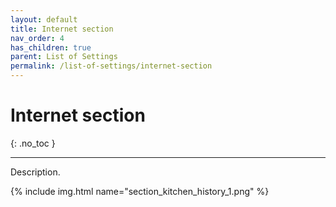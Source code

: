 ```yaml
---
layout: default
title: Internet section
nav_order: 4
has_children: true
parent: List of Settings
permalink: /list-of-settings/internet-section
---
```


# Internet section
{: .no_toc }

---

Description.

{% include img.html name="section_kitchen_history_1.png" %}